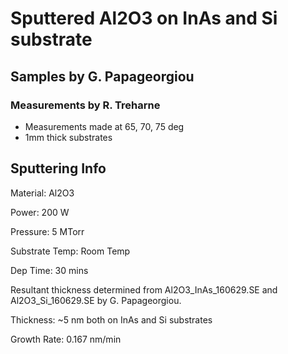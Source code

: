 # Sputtered Al2O3 on InAs and Si substrate
## Samples by G. Papageorgiou
### Measurements by R. Treharne

* Measurements made at 65, 70, 75 deg
* 1mm thick substrates

Sputtering Info
---------------

Material: Al2O3

Power: 200 W

Pressure: 5 MTorr

Substrate Temp: Room Temp

Dep Time: 30 mins

Resultant thickness determined from Al2O3_InAs_160629.SE and Al2O3_Si_160629.SE by G. Papageorgiou.

Thickness: ~5 nm both on InAs and Si substrates

Growth Rate: 0.167 nm/min
